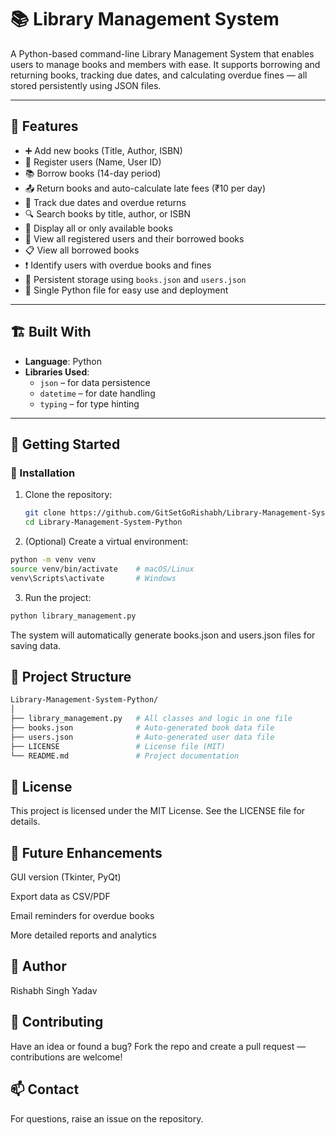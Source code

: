 # 📚 Library Management System

A Python-based command-line Library Management System that enables users to manage books and members with ease. It supports borrowing and returning books, tracking due dates, and calculating overdue fines — all stored persistently using JSON files.

---

## 🔧 Features

- ➕ Add new books (Title, Author, ISBN)
- 👥 Register users (Name, User ID)
- 📚 Borrow books (14-day period)
- 📤 Return books and auto-calculate late fees (₹10 per day)
- 📆 Track due dates and overdue returns
- 🔍 Search books by title, author, or ISBN
- 📑 Display all or only available books
- 📄 View all registered users and their borrowed books
- 📋 View all borrowed books
- ❗ Identify users with overdue books and fines
- 💾 Persistent storage using `books.json` and `users.json`
- 📘 Single Python file for easy use and deployment

---

## 🏗️ Built With

- **Language**: Python  
- **Libraries Used**:
  - `json` – for data persistence
  - `datetime` – for date handling
  - `typing` – for type hinting

---

## 🚀 Getting Started

### 🔹 Installation

1. Clone the repository:
   ```bash
   git clone https://github.com/GitSetGoRishabh/Library-Management-System-Python.git
   cd Library-Management-System-Python

2. (Optional) Create a virtual environment:
  ```bash
  python -m venv venv
  source venv/bin/activate    # macOS/Linux
  venv\Scripts\activate       # Windows
  ```

3. Run the project:
  ```bash
  python library_management.py
  ```
The system will automatically generate books.json and users.json files for saving data.

## 📁 Project Structure
  ```bash
  Library-Management-System-Python/
  │
  ├── library_management.py   # All classes and logic in one file
  ├── books.json              # Auto-generated book data file
  ├── users.json              # Auto-generated user data file
  ├── LICENSE                 # License file (MIT)
  └── README.md               # Project documentation
  ```

## 📜 License
This project is licensed under the MIT License.
See the LICENSE file for details.


## 🌱 Future Enhancements
GUI version (Tkinter, PyQt)

Export data as CSV/PDF

Email reminders for overdue books

More detailed reports and analytics

## 👤 Author
Rishabh Singh Yadav

## 🙌 Contributing
Have an idea or found a bug?
Fork the repo and create a pull request — contributions are welcome!

## 📫 Contact
For questions, raise an issue on the repository.
